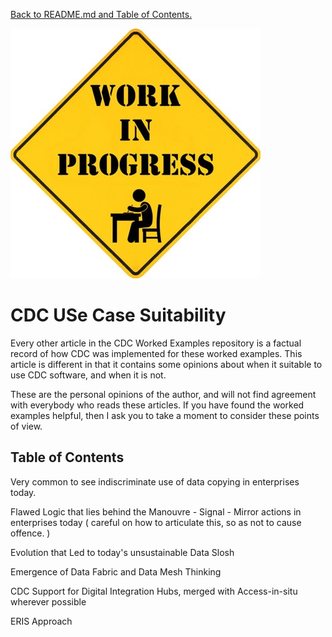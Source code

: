 [Back to README.md and Table of Contents.](README.md)

![Roadwork](images/work_in_progress.jpg)

# CDC USe Case Suitability

Every other article in the CDC Worked Examples repository is a factual record of how CDC was implemented for these worked examples. This article is different in that it contains some opinions about when it suitable to use CDC software, and when it is not. 

These are the personal opinions of the author, and will not find agreement with everybody who reads these articles. 
If you have found the worked examples helpful, then I ask you to take a moment to consider these points of view.


## Table of Contents

Very common to see indiscriminate use of data copying in enterprises today. 

Flawed Logic that lies behind the Manouvre - Signal - Mirror actions in enterprises today
( careful on how to articulate this, so as not to cause offence. )

Evolution that Led to today's unsustainable Data Slosh

Emergence of Data Fabric and Data Mesh Thinking 

CDC Support for Digital Integration Hubs, merged with Access-in-situ wherever possible

ERIS Approach 

